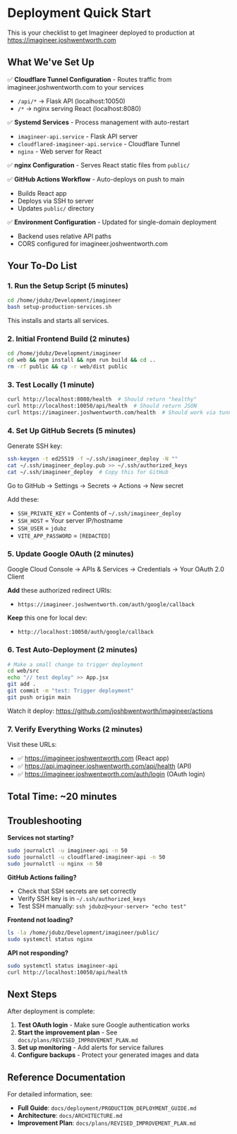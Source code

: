 # Deployment Quick Start

This is your checklist to get Imagineer deployed to production at https://imagineer.joshwentworth.com

## What We've Set Up

✅ **Cloudflare Tunnel Configuration** - Routes traffic from imagineer.joshwentworth.com to your services
- `/api/*` → Flask API (localhost:10050)
- `/*` → nginx serving React (localhost:8080)

✅ **Systemd Services** - Process management with auto-restart
- `imagineer-api.service` - Flask API server
- `cloudflared-imagineer-api.service` - Cloudflare Tunnel
- `nginx` - Web server for React

✅ **nginx Configuration** - Serves React static files from `public/`

✅ **GitHub Actions Workflow** - Auto-deploys on push to main
- Builds React app
- Deploys via SSH to server
- Updates `public/` directory

✅ **Environment Configuration** - Updated for single-domain deployment
- Backend uses relative API paths
- CORS configured for imagineer.joshwentworth.com

## Your To-Do List

### 1. Run the Setup Script (5 minutes)

```bash
cd /home/jdubz/Development/imagineer
bash setup-production-services.sh
```

This installs and starts all services.

### 2. Initial Frontend Build (2 minutes)

```bash
cd /home/jdubz/Development/imagineer
cd web && npm install && npm run build && cd ..
rm -rf public && cp -r web/dist public
```

### 3. Test Locally (1 minute)

```bash
curl http://localhost:8080/health  # Should return "healthy"
curl http://localhost:10050/api/health  # Should return JSON
curl https://imagineer.joshwentworth.com/health  # Should work via tunnel
```

### 4. Set Up GitHub Secrets (5 minutes)

Generate SSH key:
```bash
ssh-keygen -t ed25519 -f ~/.ssh/imagineer_deploy -N ""
cat ~/.ssh/imagineer_deploy.pub >> ~/.ssh/authorized_keys
cat ~/.ssh/imagineer_deploy  # Copy this for GitHub
```

Go to GitHub → Settings → Secrets → Actions → New secret

Add these:
- `SSH_PRIVATE_KEY` = Contents of `~/.ssh/imagineer_deploy`
- `SSH_HOST` = Your server IP/hostname
- `SSH_USER` = `jdubz`
- `VITE_APP_PASSWORD` = `[REDACTED]`

### 5. Update Google OAuth (2 minutes)

Google Cloud Console → APIs & Services → Credentials → Your OAuth 2.0 Client

**Add** these authorized redirect URIs:
- `https://imagineer.joshwentworth.com/auth/google/callback`

**Keep** this one for local dev:
- `http://localhost:10050/auth/google/callback`

### 6. Test Auto-Deployment (2 minutes)

```bash
# Make a small change to trigger deployment
cd web/src
echo "// test deploy" >> App.jsx
git add .
git commit -m "test: Trigger deployment"
git push origin main
```

Watch it deploy: https://github.com/joshbwentworth/imagineer/actions

### 7. Verify Everything Works (2 minutes)

Visit these URLs:
- ✅ https://imagineer.joshwentworth.com (React app)
- ✅ https://api.imagineer.joshwentworth.com/api/health (API)
- ✅ https://imagineer.joshwentworth.com/auth/login (OAuth login)

## Total Time: ~20 minutes

## Troubleshooting

**Services not starting?**
```bash
sudo journalctl -u imagineer-api -n 50
sudo journalctl -u cloudflared-imagineer-api -n 50
sudo journalctl -u nginx -n 50
```

**GitHub Actions failing?**
- Check that SSH secrets are set correctly
- Verify SSH key is in `~/.ssh/authorized_keys`
- Test SSH manually: `ssh jdubz@<your-server> "echo test"`

**Frontend not loading?**
```bash
ls -la /home/jdubz/Development/imagineer/public/
sudo systemctl status nginx
```

**API not responding?**
```bash
sudo systemctl status imagineer-api
curl http://localhost:10050/api/health
```

## Next Steps

After deployment is complete:

1. **Test OAuth login** - Make sure Google authentication works
2. **Start the improvement plan** - See `docs/plans/REVISED_IMPROVEMENT_PLAN.md`
3. **Set up monitoring** - Add alerts for service failures
4. **Configure backups** - Protect your generated images and data

## Reference Documentation

For detailed information, see:
- **Full Guide**: `docs/deployment/PRODUCTION_DEPLOYMENT_GUIDE.md`
- **Architecture**: `docs/ARCHITECTURE.md`
- **Improvement Plan**: `docs/plans/REVISED_IMPROVEMENT_PLAN.md`
